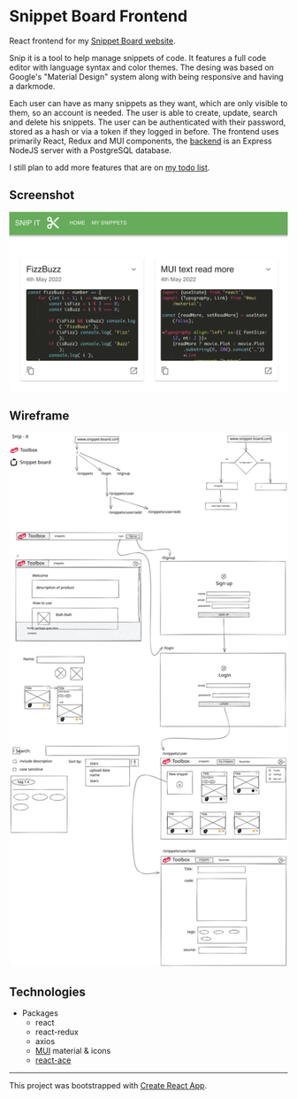 # Snippet Board Frontend

React frontend for my [Snippet Board website](https://snipits.netlify.app).

Snip it is a tool to help manage snippets of code. It features a full code editor with language syntax and color themes. The desing was based on Google's "Material Design" system along with being responsive and having a darkmode. 

Each user can have as many snippets as they want, which are only visible to them, so an account is needed. The user is able to create, update, search and delete his snippets. The user can be authenticated with their password, stored as a hash or via a token if they logged in before. The frontend uses primarily React, Redux and MUI components, the [backend](https://github.com/churris-x/snippet-board-server) is an Express NodeJS server with a PostgreSQL database.

I still plan to add more features that are on [my todo list](https://github.com/users/churris-x/projects/2?fullscreen=true).


## Screenshot

<img src="public/largePreview.png?raw=true" alt="website screenshot">

## Wireframe

![Wireframe image](README/wireframe.svg?raw=true)

## Technologies
- Packages
	- react
	- react-redux
	- axios
	- [MUI](https://github.com/mui/material-ui) material & icons
	<!-- - boring-avatars -->
	- [react-ace](https://github.com/securingsincity/react-ace)
---

This project was bootstrapped with [Create React App](https://github.com/facebook/create-react-app).

